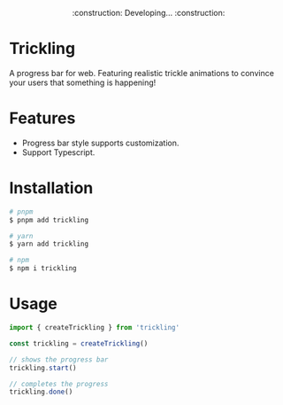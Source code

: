 <p align="center">:construction: Developing... :construction:</p>

# Trickling

A progress bar for web. Featuring realistic trickle animations to convince your users that something is happening!

# Features

- Progress bar style supports customization.
- Support Typescript.

# Installation

```bash
# pnpm
$ pnpm add trickling

# yarn
$ yarn add trickling

# npm
$ npm i trickling
```

# Usage

```ts
import { createTrickling } from 'trickling'

const trickling = createTrickling()

// shows the progress bar
trickling.start()

// completes the progress
trickling.done()
```

